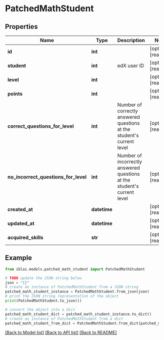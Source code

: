 # PatchedMathStudent


## Properties

Name | Type | Description | Notes
------------ | ------------- | ------------- | -------------
**id** | **int** |  | [optional] [readonly] 
**student** | **int** | edX user ID | [optional] [readonly] 
**level** | **int** |  | [optional] [readonly] 
**points** | **int** |  | [optional] [readonly] 
**correct_questions_for_level** | **int** | Number of correctly answered questions at the student&#39;s current level | [optional] [readonly] 
**no_incorrect_questions_for_level** | **int** | Number of incorrectly answered questions at the student&#39;s current level | [optional] [readonly] 
**created_at** | **datetime** |  | [optional] [readonly] 
**updated_at** | **datetime** |  | [optional] [readonly] 
**acquired_skills** | **str** |  | [optional] [readonly] 

## Example

```python
from iblai.models.patched_math_student import PatchedMathStudent

# TODO update the JSON string below
json = "{}"
# create an instance of PatchedMathStudent from a JSON string
patched_math_student_instance = PatchedMathStudent.from_json(json)
# print the JSON string representation of the object
print(PatchedMathStudent.to_json())

# convert the object into a dict
patched_math_student_dict = patched_math_student_instance.to_dict()
# create an instance of PatchedMathStudent from a dict
patched_math_student_from_dict = PatchedMathStudent.from_dict(patched_math_student_dict)
```
[[Back to Model list]](../README.md#documentation-for-models) [[Back to API list]](../README.md#documentation-for-api-endpoints) [[Back to README]](../README.md)


